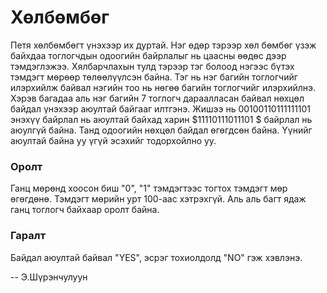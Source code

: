 Хөлбөмбөг
=========
Петя хөлбөмбөгт үнэхээр их дуртай. Нэг өдөр тэрээр хөл бөмбөг үзэж байхдаа 
тоглогчдын одоогийн байрлалыг нь цаасны өөдөс дээр тэмдэглэжээ. Хялбарчлахын
тулд тэрээр тэг болоод нэгээс бүтэх тэмдэгт мөрөөр төлөөлүүлсэн байна. Тэг нь
нэг багийн тоглогчийг илэрхийлж байвал нэгийн тоо нь нөгөө багийн тоглогчийг 
илэрхийлнэ. Хэрэв багадаа аль нэг багийн $7$ тоглогч дараалласан байвал нөхцөл
байдал үнэхээр аюултай байгааг илтгэнэ. Жишээ нь $00100110111111101$ энэхүү
байрлал нь аюултай байхад харин $11110111011101 $ байрлал нь аюулгүй байна. 
Танд одоогийн нөхцөл байдал өгөгдсөн байна. Үүнийг аюултай байна уу үгүй
эсэхийг тодорхойлно уу. 

### Оролт
Ганц мөрөнд хоосон биш "0", "1" тэмдэгтээс тогтох тэмдэгт мөр өгөгдөнө. 
Тэмдэгт мөрийн урт $100$-аас хэтрэхгүй. Аль аль багт ядаж ганц тоглогч байхаар оролт байна.

### Гаралт
Байдал аюултай байвал "YES", эсрэг тохиолдолд "NO" гэж хэвлэнэ. 

-- Э.Шүрэнчулуун
